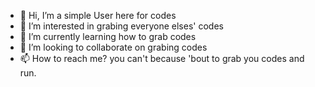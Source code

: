 - 👋 Hi, I’m a simple User here for codes
- 👀 I’m interested in grabing everyone elses' codes
- 🌱 I’m currently learning how to grab codes
- 💞️ I’m looking to collaborate on grabing codes
- 📫 How to reach me? you can't because 'bout to grab you codes and run.

<!---
DoinYourmom69420/DoinYourmom69420 is a ✨ special ✨ repository because its `README.md` (this file) appears on your GitHub profile.
You can click the Preview link to take a look at your changes.
--->
